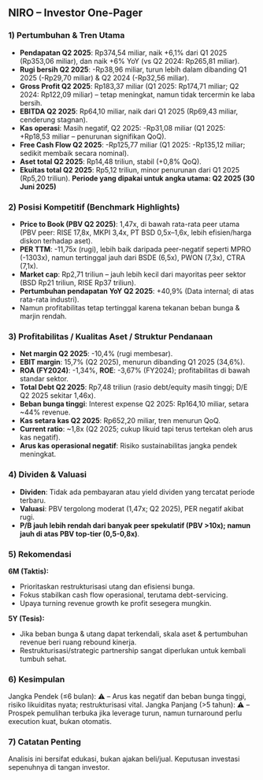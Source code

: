## NIRO – Investor One-Pager

### 1) Pertumbuhan & Tren Utama
- **Pendapatan Q2 2025**: Rp374,54 miliar, naik +6,1% dari Q1 2025 (Rp353,06 miliar), dan naik +6% YoY (vs Q2 2024: Rp265,81 miliar).
- **Rugi bersih Q2 2025**: -Rp38,96 miliar, turun lebih dalam dibanding Q1 2025 (-Rp29,70 miliar) & Q2 2024 (-Rp32,56 miliar).
- **Gross Profit Q2 2025**: Rp183,37 miliar (Q1 2025: Rp174,71 miliar; Q2 2024: Rp122,09 miliar) – tetap meningkat, namun tidak tercermin ke laba bersih.
- **EBITDA Q2 2025**: Rp64,10 miliar, naik dari Q1 2025 (Rp69,43 miliar, cenderung stagnan).
- **Kas operasi**: Masih negatif, Q2 2025: -Rp31,08 miliar (Q1 2025: +Rp18,53 miliar – penurunan signifikan QoQ).
- **Free Cash Flow Q2 2025**: -Rp125,77 miliar (Q1 2025: -Rp135,12 miliar; sedikit membaik secara nominal).
- **Aset total Q2 2025**: Rp14,48 triliun, stabil (+0,8% QoQ).
- **Ekuitas total Q2 2025**: Rp5,12 triliun, minor penurunan dari Q1 2025 (Rp5,20 triliun).
**Periode yang dipakai untuk angka utama: Q2 2025 (30 Juni 2025)**

### 2) Posisi Kompetitif (Benchmark Highlights)
- **Price to Book (PBV Q2 2025)**: 1,47x, di bawah rata-rata peer utama (PBV peer: RISE 17,8x, MKPI 3,4x, PT BSD 0,5x–1,6x, lebih efisien/harga diskon terhadap aset).
- **PER TTM**: -11,75x (rugi), lebih baik daripada peer-negatif seperti MPRO (-1303x), namun tertinggal jauh dari BSDE (6,5x), PWON (7,3x), CTRA (7,1x).
- **Market cap**: Rp2,71 triliun – jauh lebih kecil dari mayoritas peer sektor (BSD Rp21 triliun, RISE Rp37 triliun).
- **Pertumbuhan pendapatan YoY Q2 2025**: +40,9% (Data internal; di atas rata-rata industri).
- Namun profitabilitas tetap tertinggal karena tekanan beban bunga & marjin rendah.

### 3) Profitabilitas / Kualitas Aset / Struktur Pendanaan
- **Net margin Q2 2025**: -10,4% (rugi membesar).
- **EBIT margin**: 15,7% (Q2 2025), menurun dibanding Q1 2025 (34,6%).
- **ROA (FY2024)**: -1,34%, **ROE**: -3,67% (FY2024); profitabilitas di bawah standar sektor.
- **Total Debt Q2 2025**: Rp7,48 triliun (rasio debt/equity masih tinggi; D/E Q2 2025 sekitar 1,46x).
- **Beban bunga tinggi**: Interest expense Q2 2025: Rp164,10 miliar, setara ~44% revenue.
- **Kas setara kas Q2 2025**: Rp652,20 miliar, tren menurun QoQ.
- **Current ratio**: ~1,8x (Q2 2025; cukup likuid tapi terus tertekan oleh arus kas negatif).
- **Arus kas operasional negatif**: Risiko sustainabilitas jangka pendek meningkat.

### 4) Dividen & Valuasi
- **Dividen**: Tidak ada pembayaran atau yield dividen yang tercatat periode terbaru.
- **Valuasi**: PBV tergolong moderat (1,47x; Q2 2025), PER negatif akibat rugi.
- **P/B jauh lebih rendah dari banyak peer spekulatif (PBV >10x); namun jauh di atas PBV top-tier (0,5-0,8x)**.

### 5) Rekomendasi
**6M (Taktis):**
- Prioritaskan restrukturisasi utang dan efisiensi bunga.
- Fokus stabilkan cash flow operasional, terutama debt-servicing.
- Upaya turning revenue growth ke profit sesegera mungkin.

**5Y (Tesis):**
- Jika beban bunga & utang dapat terkendali, skala aset & pertumbuhan revenue beri ruang rebound kinerja.
- Restrukturisasi/strategic partnership sangat diperlukan untuk kembali tumbuh sehat.

### 6) Kesimpulan
Jangka Pendek (≤6 bulan): ⚠️ – Arus kas negatif dan beban bunga tinggi, risiko likuiditas nyata; restrukturisasi vital.
Jangka Panjang (>5 tahun): ⚠️ – Prospek pemulihan terbuka jika leverage turun, namun turnaround perlu execution kuat, bukan otomatis.

### 7) Catatan Penting
Analisis ini bersifat edukasi, bukan ajakan beli/jual. Keputusan investasi sepenuhnya di tangan investor.